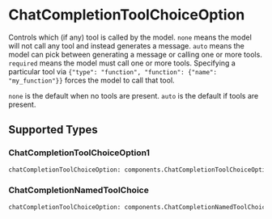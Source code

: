 # ChatCompletionToolChoiceOption

Controls which (if any) tool is called by the model.
`none` means the model will not call any tool and instead generates a message.
`auto` means the model can pick between generating a message or calling one or more tools.
`required` means the model must call one or more tools.
Specifying a particular tool via `{"type": "function", "function": {"name": "my_function"}}` forces the model to call that tool.

`none` is the default when no tools are present. `auto` is the default if tools are present.



## Supported Types

### ChatCompletionToolChoiceOption1

```python
chatCompletionToolChoiceOption: components.ChatCompletionToolChoiceOption1 = /* values here */
```

### ChatCompletionNamedToolChoice

```python
chatCompletionToolChoiceOption: components.ChatCompletionNamedToolChoice = /* values here */
```

